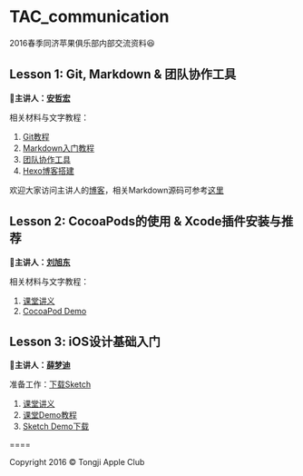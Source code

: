 # TAC_communication

2016春季同济苹果俱乐部内部交流资料:laughing:

## Lesson 1: Git, Markdown & 团队协作工具

:boy:**主讲人：[安哲宏](https://github.com/anzhehong)**

相关材料与文字教程：

1. [Git教程](http://anzhehong.coding.io/2016/03/11/Git/)
2. [Markdown入门教程](http://anzhehong.coding.io/2016/03/11/Markdown/)
3. [团队协作工具](http://anzhehong.coding.io/2016/03/11/%E5%9B%A2%E9%98%9F%E5%8D%8F%E4%BD%9C%E5%B7%A5%E5%85%B7/)
4. [Hexo博客搭建](http://anzhehong.coding.io/2016/03/15/Hexo%E5%8D%9A%E5%AE%A2%E6%90%AD%E5%BB%BA/)

欢迎大家访问主讲人的[博客](http://anzhehong.coding.io)，相关Markdown源码可参考[这里](https://github.com/xdliu002/TAC_communication/tree/master/20160316)

## Lesson 2: CocoaPods的使用 & Xcode插件安装与推荐

:boy:**主讲人：[刘旭东](https://github.com/xdliu002)**

相关材料与文字教程：

1. [课堂讲义](https://github.com/xdliu002/TAC_communication/blob/master/TAC_Cocoapods%26XcodePlugins.md)
2. [CocoaPod Demo](https://github.com/xdliu002/TAC_communication/tree/master/PodsDemo)

## Lesson 3: iOS设计基础入门

:girl:**主讲人：[薛梦迪](https://github.com/MandyXue)**

准备工作：[下载Sketch](http://www.sketchapp.com/)

1. [课堂讲义](https://github.com/xdliu002/TAC_communication/blob/master/TAC_UIDesign/TAC_UIDesign.md)
2. [课堂Demo教程](https://github.com/xdliu002/TAC_communication/blob/master/TAC_UIDesign/Demo_Tutorial.md)
3. [Sketch Demo下载](http://cl.ly/0B1s3J3I0v0u/download/UIDesign_Demo.sketch)


====

Copyright 2016 &copy; Tongji Apple Club